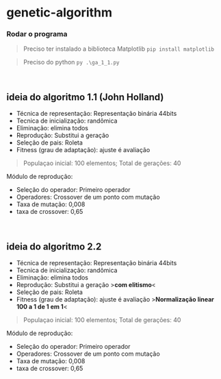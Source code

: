 # genetic-algorithm

### Rodar o programa

> Preciso ter instalado a biblioteca Matplotlib
``` pip install matplotlib ```

> Preciso do python
``` py .\ga_1_1.py ```

<br />

## ideia do algoritmo 1.1 (John Holland)

- Técnica de representação: Representação binária 44bits
- Tecnica de inicialização: randômica
- Eliminação: elimina todos
- Reprodução: Substitui a geração
- Seleção de pais: Roleta
- Fitness (grau de adaptação): ajuste é avaliação

> Populaçao inicial: 100 elementos; Total de gerações: 40

Módulo de reprodução:
- Seleção do operador: Primeiro operador
- Operadores: Crossover de um ponto com mutação
- Taxa de mutação: 0,008
- taxa de crossover: 0,65

<br />

## ideia do algoritmo 2.2

- Técnica de representação: Representação binária 44bits
- Tecnica de inicialização: randômica
- Eliminação: elimina todos
- Reprodução: Substitui a geração ><b>com elitismo</b><
- Seleção de pais: Roleta
- Fitness (grau de adaptação): ajuste é avaliação ><b>Normalização linear 100 a 1 de 1 em 1</b><

> Populaçao inicial: 100 elementos; Total de gerações: 40

Módulo de reprodução:
- Seleção do operador: Primeiro operador
- Operadores: Crossover de um ponto com mutação
- Taxa de mutação: 0,008
- taxa de crossover: 0,65

